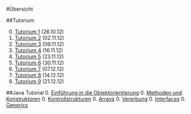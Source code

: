 #Übersicht

##Tutorium

0. [Tutorium 1](programmieren-2012/tut/tut1.md) (26.10.12)
0. [Tutorium 2](programmieren-2012/tut/tut2.md) (02.11.12)
0. [Tutorium 3](programmieren-2012/tut/tut3.md) (09.11.12)
0. [Tutorium 4](programmieren-2012/tut/tut4.md) (16.11.12)
0. [Tutorium 5](programmieren-2012/tut/tut5.md) (23.11.12)
0. [Tutorium 6](programmieren-2012/tut/tut6.md) (30.11.12)
0. [Tutorium 7](programmieren-2012/tut/tut7.md) (07.12.12)
0. [Tutorium 8](programmieren-2012/tut/tut8.md) (14.12.12)
0. [Tutorium 9](programmieren-2012/tut/tut9.md) (21.12.12)

##Java Tutorial
0. [Einführung in die Objektorientierung](programmieren-2012/java-tutorial/einfuehrung-oo.md)
0. [Methoden und Konstruktoren](programmieren-2012/java-tutorial/methoden-konstruktoren.md)
0. [Kontrollstrukturen](programmieren-2012/java-tutorial/kontrollstrukturen.md)
0. [Arrays](programmieren-2012/java-tutorial/arrays.md)
0. [Vererbung](programmieren-2012/java-tutorial/vererbung.md)
0. [Interfaces](programmieren-2012/java-tutorial/interfaces.md)
0. [Generics](programmieren-2012/java-tutorial/generics.md)
